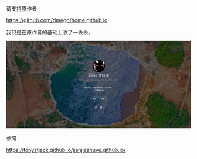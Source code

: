 请支持原作者

https://github.com/dmego/home.github.io

我只是在原作者的基础上改了一丢丢。

![](参照.jpg)

参照：

https://tonystjack.github.io/jianjiezhuye.github.io/
